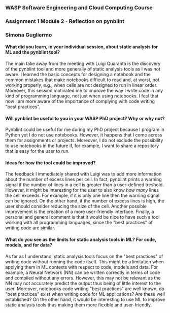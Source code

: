 ### WASP Software Engineering and Cloud Computing Course
### Assignment 1 Module 2 - Reflection on pynblint
### Simona Gugliermo


#### What did you learn, in your individual session, about static analysis for ML and the pynblint tool?

The main take away from the meeting with Luigi Quaranta is the discovery of the pynblint tool and more generally of static analysis tools as I was not aware. I learned the basic concepts for designing a notebook and the common mistakes that make notebooks difficult to read and, at worst, not working properly, e.g., when cells are not designed to run in linear order. Moreover, this session motivated me to improve the way I write code in any kind of programming language, not just when using notebooks. I feel that now I am more aware of the importance of complying with code writing "best practices".

#### Will pynblint be useful to you in your WASP PhD project? Why or why not?

Pynblint could be useful for me during my PhD project because I program in Python yet I do not use notebooks. However, it happens that I come across them for assignments or projects. Moreover, I do not exclude the possibility to use notebooks in the future if, for example, I want to share a repository that is easy for the user to run.

#### Ideas for how the tool could be improved?

The feedback I immediately shared with Luigi was to add more information about the number of excess lines per cell. In fact, pynblint prints a warning signal if the number of lines in a cell is greater than a user-defined treshold. However, it might be interesting for the user to also know *how many* lines the cell exceeds. For example, if it is only one line then the warning signal can be ignored. On the other hand, if the number of excess lines is high, the user should consider reducing the size of the cell. 
Another possible improvement is the creation of a more user-friendly interface. 
Finally, a personal and general comment is that it would be nice to have such a tool working with all programming languages, since the "best practices" of writing code are similar.

#### What do you see as the limits for static analysis tools in ML? For code, models, and for data?
As far as I understand, static analysis tools focus on the "best practices" of writing code without running the code itself. This might be a limitation when applying them in ML contexts with respect to code, models and data. For example, a Neural Network (NN) can be written correctly in terms of code and compiled without any errors. However, this may not be relevant as the NN may not accurately predict the output thus being of little interest to the user. Moreover, notebooks code writing "best practices" are well known, do "best practices" exist when writing code for ML applications? Are these well established?
On the other hand, it would be interesting to use ML to improve static analysis tools thus making them more flexible and user-friendly.